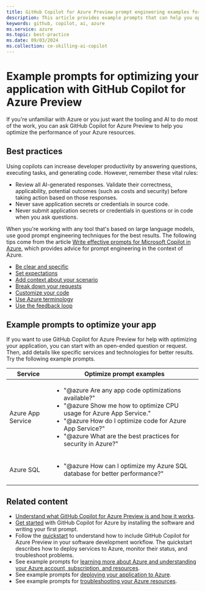 ```yaml
---
title: GitHub Copilot for Azure Preview prompt engineering examples for optimizing your application
description: This article provides example prompts that can help you optimize your application in the cloud.
keywords: github, copilot, ai, azure
ms.service: azure
ms.topic: best-practice
ms.date: 09/03/2024
ms.collection: ce-skilling-ai-copilot
---
```


# Example prompts for optimizing your application with GitHub Copilot for Azure Preview

If you're unfamiliar with Azure or you just want the tooling and AI to do most of the work, you can ask GitHub Copilot for Azure Preview to help you optimize the performance of your Azure resources.

## Best practices

Using copilots can increase developer productivity by answering questions, executing tasks, and generating code. However, remember these vital rules:

- Review all AI-generated responses. Validate their correctness, applicability, potential outcomes (such as costs and security) before taking action based on those responses.
- Never save application secrets or credentials in source code.
- Never submit application secrets or credentials in questions or in code when you ask questions.

When you're working with any tool that's based on large language models, use good prompt engineering techniques for the best results. The following tips come from the article [Write effective prompts for Microsoft Copilot in Azure](/azure/copilot/write-effective-prompts), which provides advice for prompt engineering in the context of Azure.

- [Be clear and specific](/azure/copilot/write-effective-prompts#be-clear-and-specific)
- [Set expectations](/azure/copilot/write-effective-prompts#set-expectations)
- [Add context about your scenario](/azure/copilot/write-effective-prompts#add-context-about-your-scenario)
- [Break down your requests](/azure/copilot/write-effective-prompts#break-down-your-requests)
- [Customize your code](/azure/copilot/write-effective-prompts#customize-your-code)
- [Use Azure terminology](/azure/copilot/write-effective-prompts#use-azure-terminology)
- [Use the feedback loop](/azure/copilot/write-effective-prompts#use-the-feedback-loop)

## Example prompts to optimize your app

If you want to use GitHub Copilot for Azure Preview for help with optimizing your application, you can start with an open-ended question or request. Then, add details like specific services and technologies for better results. Try the following example prompts.

|Service|Optimize prompt examples|
|---|---|
|Azure App Service|<ul><li>"@azure Are any app code optimizations available?"</li><li>"@azure Show me how to optimize CPU usage for Azure App Service."</li><li>"@azure How do I optimize code for Azure App Service?"</li><li>"@azure What are the best practices for security in Azure?"</li></ul>|
|Azure SQL|<ul><li>"@azure How can I optimize my Azure SQL database for better performance?"</li></ul>|

## Related content

- [Understand what GitHub Copilot for Azure Preview is and how it works](introduction.md).
- [Get started](get-started.md) with GitHub Copilot for Azure by installing the software and writing your first prompt.
- Follow the [quickstart](quickstart-build-deploy-applications.md) to understand how to include GitHub Copilot for Azure Preview in your software development workflow. The quickstart describes how to deploy services to Azure, monitor their status, and troubleshoot problems.
- See example prompts for [learning more about Azure and understanding your Azure account, subscription, and resources](learn-examples.md).
- See example prompts for [deploying your application to Azure](deploy-examples.md).
- See example prompts for [troubleshooting your Azure resources](troubleshoot-examples.md).

